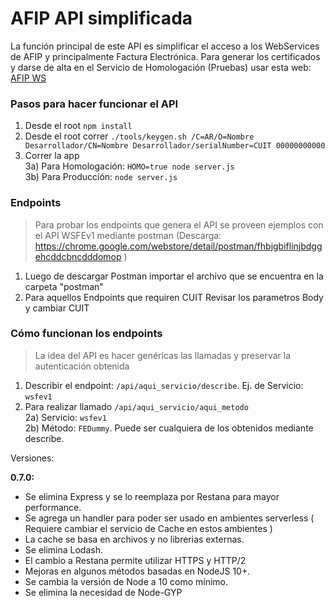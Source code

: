 
# AFIP API simplificada  

La función principal de este API es simplificar el acceso a los WebServices de AFIP y principalmente Factura Electrónica. Para generar los certificados y darse de alta en el Servicio de Homologación (Pruebas) usar esta web: [AFIP WS](http://www.afip.gob.ar/ws)  

### Pasos para hacer funcionar el API  
1) Desde el root ```npm install```  
2) Desde el root correr ```./tools/keygen.sh /C=AR/O=Nombre Desarrollador/CN=Nombre Desarrollador/serialNumber=CUIT 00000000000```  
3) Correr la app  
3a) Para Homologación: ```HOMO=true node server.js```  
3b) Para Producción: ```node server.js```    


### Endpoints  
> Para probar los endpoints que genera el API se proveen ejemplos con el API WSFEv1 mediante postman (Descarga: https://chrome.google.com/webstore/detail/postman/fhbjgbiflinjbdggehcddcbncdddomop )  
  
1) Luego de descargar Postman importar el archivo que se encuentra en la carpeta "postman"  
1) Para aquellos Endpoints que requiren CUIT Revisar los parametros Body y cambiar CUIT  


### Cómo funcionan los endpoints  
> La idea del API es hacer genéricas las llamadas y preservar la autenticación obtenida  

1) Describir el endpoint: ```/api/aqui_servicio/describe```. Ej. de Servicio: ```wsfev1```  
2) Para realizar llamado ```/api/aqui_servicio/aqui_metodo```  
2a) Servicio: ```wsfev1```  
2b) Método: ```FEDummy```. Puede ser cualquiera de los obtenidos mediante describe.

Versiones:

__0.7.0:__  
- Se elimina Express y se lo reemplaza por Restana para mayor performance.
- Se agrega un handler para poder ser usado en ambientes serverless ( Requiere cambiar el servicio de Cache en estos ambientes )
- La cache se basa en archivos y no librerias externas.
- Se elimina Lodash.
- El cambio a Restana permite utilizar HTTPS y HTTP/2
- Mejoras en algunos métodos basadas en NodeJS 10+.
- Se cambia la versión de Node a 10 como mínimo.
- Se elimina la necesidad de Node-GYP
  